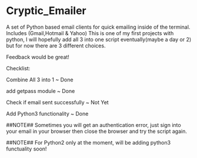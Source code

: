 # Cryptic_Emailer

A set of Python based email clients for quick emailing inside of the terminal. Includes (Gmail,Hotmail &amp; Yahoo)
This is one of my first projects with python, I will hopefully add all 3 into one script eventually(maybe a day or 2) but for now there are 3 different choices.

Feedback would be great!

Checklist:

Combine All 3 into 1 ~ Done

add getpass module ~ Done

Check if email sent successfully ~ Not Yet

Add Python3 functionality ~ Done

##NOTE## Sometimes you will get an authentication error, just sign into your email in your browser then close the browser and try the script again.

##NOTE## For Python2 only at the moment, will be adding python3 functuality soon!
